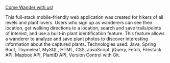 [Come Wander with us!](https://hikewithwander.com)

This full-stack mobile-friendly web application was created for hikers of all levels and plant lovers. Users who sign up as wanderers can see their location, get walking directions to a location, search and save trails/points of interest, and use a built-in plant identification feature. This feature allows a wanderer to analyze and save plant photos to discover interesting information about the captured plants. Technologies used: Java, Spring Boot, Thymeleaf, MySQL, HTML, CSS, JavaScript, jQuery, Fetch, Filestack API, Mapbox API, PlantID API, Version Control with Git.
